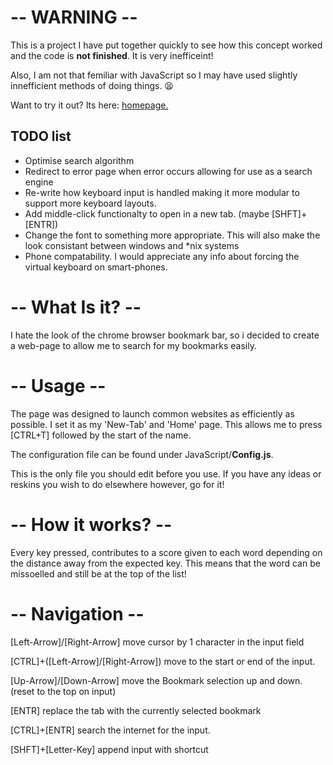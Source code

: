 # -- WARNING --
This is a project I have put together quickly to see how this concept
worked and the code is **not finished**. It is very inefficeint!


Also, I am not that femiliar with JavaScript so I may have used slightly innefficient
methods of doing things. :tired_face:

Want to try it out? Its here: [homepage.](http://szymonjackiewi.cz/homepage./)

## TODO list
* Optimise search algorithm
* Redirect to error page when error occurs allowing for use as a search engine
* Re-write how keyboard input is handled making it more modular to support more 
keyboard layouts.
* Add middle-click functionalty to open in a new tab. (maybe [SHFT]+[ENTR])
* Change the font to something more appropriate. This will also make the look
consistant between windows and \*nix systems
* Phone compatability. I would appreciate any info about forcing the virtual
keyboard on smart-phones.

# -- What Is it? --
I hate the look of the chrome browser bookmark bar,
so i decided to create a web-page to allow me to search
for my bookmarks easily.
		
# -- Usage --
The page was designed to launch common websites as
efficiently as possible. I set it as my 'New-Tab'
and 'Home' page. This allows me to press 
[CTRL+T] followed by the start of the name.

The configuration file can be found under JavaScript/**Config.js**.


This is the only file you should edit before you use.
If you have any ideas or reskins you wish to do elsewhere however,
go for it!
		
# -- How it works? --
Every key pressed, contributes to a score given to 
each word depending on the distance away from the 
expected key. This means that the word can be
missoelled and still be at the top of the list!
		
# -- Navigation --
[Left-Arrow]/[Right-Arrow] move cursor by 1 character
in the input field
		
[CTRL]+([Left-Arrow]/[Right-Arrow]) move to the start
or end of the input.
		
[Up-Arrow]/[Down-Arrow] move the Bookmark selection
up and down. (reset to the top on input)
		
[ENTR] replace the tab with the currently selected
bookmark
		
[CTRL]+[ENTR] search the internet for the input.

[SHFT]+[Letter-Key] append input with shortcut
